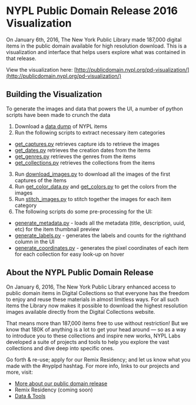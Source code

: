 # NYPL Public Domain Release 2016 Visualization

On January 6th, 2016, The New York Public Library made 187,000 digital items in the public domain available for high resolution download. This is a visualization and interface that helps users explore what was contained in that release.

View the visualization here: [http://publicdomain.nypl.org/pd-visualization/](http://publicdomain.nypl.org/pd-visualization/)

## Building the Visualization

To generate the images and data that powers the UI, a number of python scripts have been made to crunch the data

1. Download a [data dump](https://github.com/NYPL-publicdomain/data-and-utilities) of NYPL items
2. Run the following scripts to extract necessary item categories
  - [get_captures.py](scripts/get_captures.py) retrieves capture ids to retrieve the images
  - [get_dates.py](scripts/get_dates.py) retrieves the creation dates from the items
  - [get_genres.py](scripts/get_genres.py) retrieves the genres from the items
  - [get_collections.py](scripts/get_collections.py) retrieves the collections from the items
3. Run [download_images.py](scripts/download_images.py) to download all the images of the first captures of the items
4. Run [get_color_data.py](scripts/get_color_data.py) and [get_colors.py](scripts/get_colors.py) to get the colors from the images
5. Run [stitch_images.py](scripts/stitch_images.py) to stitch together the images for each item category
6. The following scripts do some pre-processing for the UI:
  - [generate_metadata.py](scripts/generate_metadata.py) - loads all the metadata (title, description, uuid, etc) for the item thumbnail preview
  - [generate_labels.py](scripts/generate_labels.py) - generates the labels and counts for the righthand column in the UI
  - [generate_coordinates.py](scripts/generate_coordinates.py) - generates the pixel coordinates of each item for each collection for easy look-up on hover

## About the NYPL Public Domain Release

On January 6, 2016, The New York Public Library enhanced access to public domain items in Digital Collections so that everyone has the freedom to enjoy and reuse these materials in almost limitless ways. For all such items the Library now makes it possible to download the highest resolution images available directly from the Digital Collections website.

That means more than 187,000 items free to use without restriction! But we know that 180K of anything is a lot to get your head around — so as a way to introduce you to these collections and inspire new works, NYPL Labs developed a suite of projects and tools to help you explore the vast collections and dive deep into specific ones.

Go forth & re-use; apply for our Remix Residency; and let us know what you made with the #nyplpd hashtag. For more info, links to our projects and more, visit:

- [More about our public domain release](http://publicdomain.nypl.org)
- Remix Residency (coming soon)
- [Data & Tools](https://github.com/NYPL-publicdomain/data-and-utilities)
